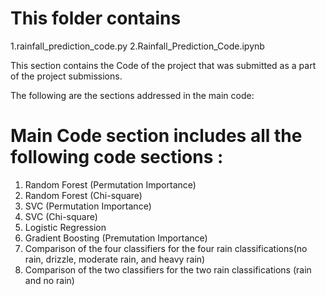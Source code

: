 # This folder contains
1.rainfall_prediction_code.py
2.Rainfall_Prediction_Code.ipynb

This section contains the Code of the project that was submitted as a part of the project submissions. 

The following are the sections addressed in the main code:


# Main Code section includes all the following code sections : 

1. Random Forest (Permutation Importance) 
2. Random Forest (Chi-square)
3. SVC (Permutation Importance)
4. SVC (Chi-square)
5. Logistic Regression
6. Gradient Boosting (Premutation Importance)
7. Comparison of the four classifiers for the four rain  classifications(no rain, drizzle, moderate rain, and heavy rain)
8. Comparison of the two classifiers for the two rain classifications (rain and no rain) 
